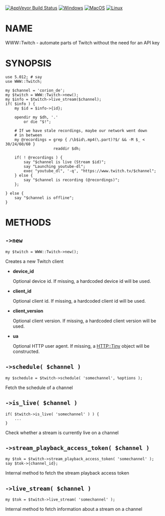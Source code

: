 
[![AppVeyor Build Status](https://ci.appveyor.com/api/projects/status/github/Corion/WWW-Twitch?branch=master&svg=true)](https://ci.appveyor.com/project/Corion/WWW-Twitch)
[![Windows](https://github.com/Corion/WWW-Twitch/workflows/windows/badge.svg)](https://github.com/Corion/WWW-Twitch/actions?query=workflow%3Awindows)
[![MacOS](https://github.com/Corion/WWW-Twitch/workflows/macos/badge.svg)](https://github.com/Corion/WWW-Twitch/actions?query=workflow%3Amacos)
[![Linux](https://github.com/Corion/WWW-Twitch/workflows/linux/badge.svg)](https://github.com/Corion/WWW-Twitch/actions?query=workflow%3Alinux)

# NAME

WWW::Twitch - automate parts of Twitch without the need for an API key

# SYNOPSIS

    use 5.012; # say
    use WWW::Twitch;

    my $channel = 'corion_de';
    my $twitch = WWW::Twitch->new();
    my $info = $twitch->live_stream($channel);
    if( $info ) {
        my $id = $info->{id};

        opendir my $dh, '.'
            or die "$!";

        # If we have stale recordings, maybe our network went down
        # in between
        my @recordings = grep { /\b$id\.mp4(\.part)?$/ && -M $_ < 30/24/60/60 }
                         readdir $dh;

        if( ! @recordings ) {
            say "$channel is live (Stream $id)";
            say "Launching youtube-dl";
            exec "youtube_dl", '-q', "https://www.twitch.tv/$channel";
        } else {
            say "$channel is recording (@recordings)";
        };

    } else {
        say "$channel is offline";
    }

# METHODS

## `->new`

    my $twitch = WWW::Twitch->new();

Creates a new Twitch client

- **device\_id**

    Optional device id. If missing, a hardcoded
    device id will be used.

- **client\_id**

    Optional client id. If missing, a hardcoded
    client id will be used.

- **client\_version**

    Optional client version. If missing, a hardcoded
    client version will be used.

- **ua**

    Optional HTTP user agent. If missing, a [HTTP::Tiny](https://metacpan.org/pod/HTTP%3A%3ATiny)
    object will be constructed.

## `->schedule( $channel )`

    my $schedule = $twitch->schedule( 'somechannel', %options );

Fetch the schedule of a channel

## `->is_live( $channel )`

    if( $twitch->is_live( 'somechannel' ) ) {
        ...
    }

Check whether a stream is currently live on a channel

## `->stream_playback_access_token( $channel )`

    my $tok = $twitch->stream_playback_access_token( 'somechannel' );
    say $tok->{channel_id};

Internal method to fetch the stream playback access token

## `->live_stream( $channel )`

    my $tok = $twitch->live_stream( 'somechannel' );

Internal method to fetch information about a stream on a channel
